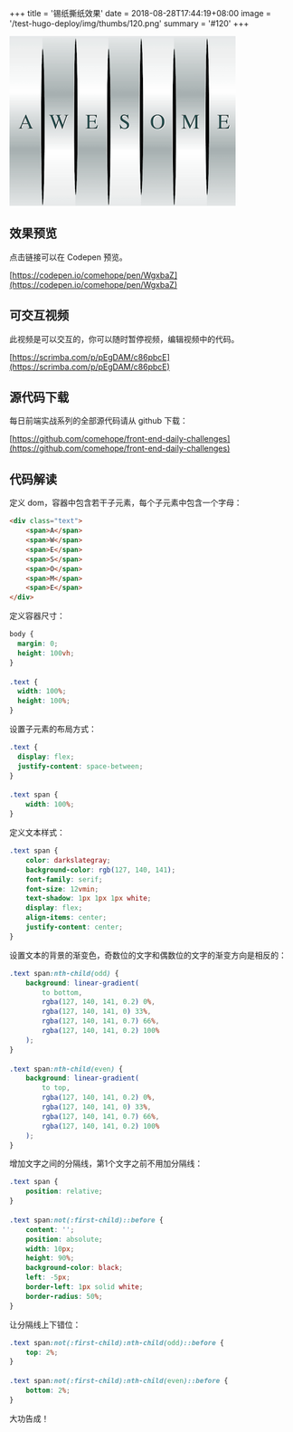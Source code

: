 +++
title = '锡纸撕纸效果'
date = 2018-08-28T17:44:19+08:00
image = '/test-hugo-deploy/img/thumbs/120.png'
summary = '#120'
+++

![](./work.png)

## 效果预览

点击链接可以在 Codepen 预览。

[https://codepen.io/comehope/pen/WgxbaZ](https://codepen.io/comehope/pen/WgxbaZ)

## 可交互视频

此视频是可以交互的，你可以随时暂停视频，编辑视频中的代码。

[https://scrimba.com/p/pEgDAM/c86pbcE](https://scrimba.com/p/pEgDAM/c86pbcE)

## 源代码下载

每日前端实战系列的全部源代码请从 github 下载：

[https://github.com/comehope/front-end-daily-challenges](https://github.com/comehope/front-end-daily-challenges)

## 代码解读

定义 dom，容器中包含若干子元素，每个子元素中包含一个字母：
```html
<div class="text">
    <span>A</span>
    <span>W</span>
    <span>E</span>
    <span>S</span>
    <span>O</span>
    <span>M</span>
    <span>E</span>
</div> 
```

定义容器尺寸：
```css
body {
  margin: 0;
  height: 100vh;
}

.text {
  width: 100%;
  height: 100%;
}
```

设置子元素的布局方式：
```css
.text {
  display: flex;
  justify-content: space-between;
}

.text span {
    width: 100%;
}
```

定义文本样式：
```css
.text span {
    color: darkslategray;
    background-color: rgb(127, 140, 141);
    font-family: serif;
    font-size: 12vmin;
    text-shadow: 1px 1px 1px white;
    display: flex;
    align-items: center;
    justify-content: center;
}
```

设置文本的背景的渐变色，奇数位的文字和偶数位的文字的渐变方向是相反的：
```css
.text span:nth-child(odd) {
    background: linear-gradient(
        to bottom,
        rgba(127, 140, 141, 0.2) 0%, 
        rgba(127, 140, 141, 0) 33%, 
        rgba(127, 140, 141, 0.7) 66%, 
        rgba(127, 140, 141, 0.2) 100%
    );
}

.text span:nth-child(even) {
    background: linear-gradient(
        to top,
        rgba(127, 140, 141, 0.2) 0%, 
        rgba(127, 140, 141, 0) 33%, 
        rgba(127, 140, 141, 0.7) 66%, 
        rgba(127, 140, 141, 0.2) 100%
    );
}
```

增加文字之间的分隔线，第1个文字之前不用加分隔线：
```css
.text span {
    position: relative;
}

.text span:not(:first-child)::before {
    content: '';
    position: absolute;
    width: 10px;
    height: 90%;
    background-color: black;
    left: -5px;
    border-left: 1px solid white;
    border-radius: 50%;
}
```

让分隔线上下错位：
```css
.text span:not(:first-child):nth-child(odd)::before {
    top: 2%;
}

.text span:not(:first-child):nth-child(even)::before {
    bottom: 2%;
}
```

大功告成！
